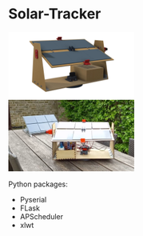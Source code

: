 # Solar-Tracker

<img src="https://raw.githubusercontent.com/woutcorijn/Solar-Tracker/master/Images/Solar_Tracker_1.jpg?raw=true" width="50%">
<br>
<img src="https://raw.githubusercontent.com/woutcorijn/Solar-Tracker/master/Images/Solar_Tracker_2.png" width="50%">

Python packages:
- Pyserial
- FLask
- APScheduler
- xlwt
